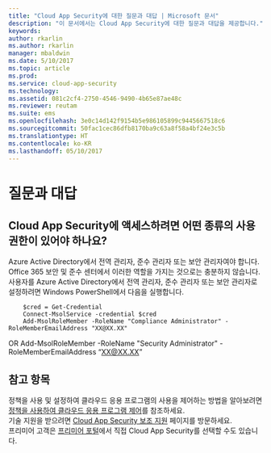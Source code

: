 ```yaml
---
title: "Cloud App Security에 대한 질문과 대답 | Microsoft 문서"
description: "이 문서에서는 Cloud App Security에 대한 질문과 대답을 제공합니다."
keywords: 
author: rkarlin
ms.author: rkarlin
manager: mbaldwin
ms.date: 5/10/2017
ms.topic: article
ms.prod: 
ms.service: cloud-app-security
ms.technology: 
ms.assetid: 081c2cf4-2750-4546-9490-4b65e87ae48c
ms.reviewer: reutam
ms.suite: ems
ms.openlocfilehash: 3e0c14d142f9154b5e986105899c9445667518c6
ms.sourcegitcommit: 50fac1cec86dfb8170ba9c63a8f58a4bf24e3c5b
ms.translationtype: HT
ms.contentlocale: ko-KR
ms.lasthandoff: 05/10/2017
---
```

# <a name="frequently-asked-questions"></a>질문과 대답

## <a name="what-kind-of-permissions-do-i-need-to-have-in-order-to-access-cloud-app-security"></a>Cloud App Security에 액세스하려면 어떤 종류의 사용 권한이 있어야 하나요?

Azure Active Directory에서 전역 관리자, 준수 관리자 또는 보안 관리자여야 합니다. Office 365 보안 및 준수 센터에서 이러한 역할을 가지는 것으로는 충분하지 않습니다.
사용자를 Azure Active Directory에서 전역 관리자, 준수 관리자 또는 보안 관리자로 설정하려면 Windows PowerShell에서 다음을 실행합니다.

        $cred = Get-Credential
        Connect-MsolService -credential $cred
        Add-MsolRoleMember -RoleName "Compliance Administrator" -RoleMemberEmailAddress "XX@XX.XX"
 OR Add-MsolRoleMember -RoleName "Security Administrator" -RoleMemberEmailAddress “XX@XX.XX”

## <a name="see-also"></a>참고 항목  
정책을 사용 및 설정하여 클라우드 응용 프로그램의 사용을 제어하는 방법을 알아보려면 [정책을 사용하여 클라우드 응용 프로그램 제어](control-cloud-apps-with-policies.md)를 참조하세요.   
기술 지원을 받으려면 [Cloud App Security 보조 지원](http://support.microsoft.com/oas/default.aspx?prid=16031) 페이지를 방문하세요.   
프리미어 고객은 [프리미어 포털](https://premier.microsoft.com/)에서 직접 Cloud App Security를 선택할 수도 있습니다.  
